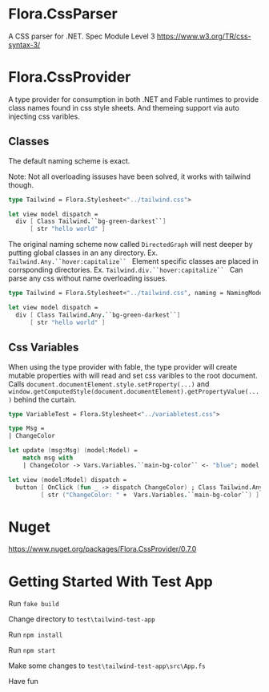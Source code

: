 # Flora.CssParser
A CSS parser for .NET.
Spec Module Level 3 https://www.w3.org/TR/css-syntax-3/

# Flora.CssProvider
A type provider for consumption in both .NET and Fable runtimes to provide class names found in css style sheets. And themeing support via auto injecting css varibles.

## Classes

The default naming scheme is exact. 

Note: Not all overloading issuses have been solved, it works with tailwind though.

``` fsharp
type Tailwind = Flora.Stylesheet<"../tailwind.css">

let view model dispatch =
  div [ Class Tailwind.``bg-green-darkest``]
      [ str "hello world" ]

```

The original naming scheme now called `DirectedGraph` will nest deeper by putting global classes in an any directory. Ex. `Tailwind.Any.``hover:capitalize`` `  Element specific classes are placed in corrsponding directories. Ex.  `Tailwind.div.``hover:capitalize`` `  Can parse any css without name overloading issues.

``` fsharp
type Tailwind = Flora.Stylesheet<"../tailwind.css", naming = NamingMode.DirectedGraph>

let view model dispatch =
  div [ Class Tailwind.Any.``bg-green-darkest``]
      [ str "hello world" ]

```

## Css Variables

When using the type provider with fable, the type provider will create mutable properties with will read and set css varibles to the root document. Calls `document.documentElement.style.setProperty(...)` and `window.getComputedStyle(document.documentElement).getPropertyValue(...)` behind the curtain.


``` fsharp
type VariableTest = Flora.Stylesheet<"../variabletest.css">

type Msg =
| ChangeColor

let update (msg:Msg) (model:Model) =
    match msg with
    | ChangeColor -> Vars.Variables.``main-bg-color`` <- "blue"; model //Set Css Variable found in in variabletest.css

let view (model:Model) dispatch =
  button [ OnClick (fun _ -> dispatch ChangeColor) ; Class Tailwind.Any.``hover:capitalize`` ] 
         [ str ("ChangeColor: " +  Vars.Variables.``main-bg-color``) ] //Retrive Css Variable set in document element.

```


# Nuget 
https://www.nuget.org/packages/Flora.CssProvider/0.7.0

# Getting Started With Test App

Run `fake build`

Change directory to `test\tailwind-test-app`

Run `npm install`

Run `npm start`

Make some changes to `test\tailwind-test-app\src\App.fs`

Have fun
